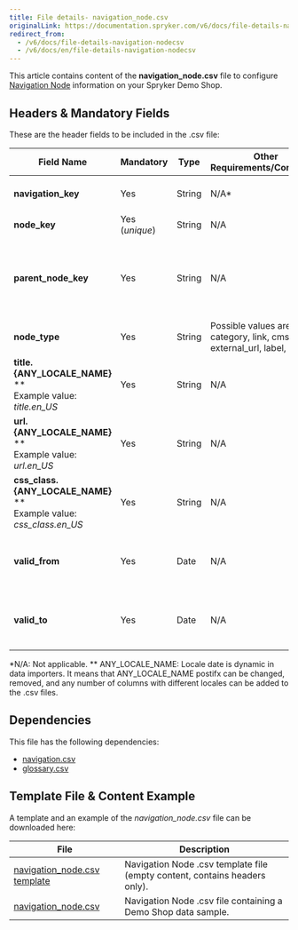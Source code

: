 ```yaml
---
title: File details- navigation_node.csv
originalLink: https://documentation.spryker.com/v6/docs/file-details-navigation-nodecsv
redirect_from:
  - /v6/docs/file-details-navigation-nodecsv
  - /v6/docs/en/file-details-navigation-nodecsv
---
```


This article contains content of the **navigation_node.csv** file to configure [Navigation Node](https://documentation.spryker.com/docs/navigation-reference-information#navigation-node-types) information on your Spryker Demo Shop.

## Headers & Mandatory Fields 
These are the header fields to be included in the .csv file:

| Field Name | Mandatory | Type | Other Requirements/Comments | Description |
| --- | --- | --- | --- | --- |
| **navigation_key** | Yes | String |N/A* | Navigation entity key identifier. |
| **node_key** | Yes (*unique*) | String |N/A | Identifies a node. |
| **parent_node_key** | Yes | String |N/A | Identifies the parent node. Defines the hierarchy of the nodes. |
| **node_type** | Yes | String |Possible values are: category, link, cms_page, external_url, label, ….)  | Type of node. |
| **title.{ANY_LOCALE_NAME}** **<br>Example value: *title.en_US* | Yes | String |N/A | Tittle of the node (US locale for our example). |
| **url.{ANY_LOCALE_NAME}** **<br>Example value: *url.en_US* | Yes | String |N/A | URL of the node (US locale for our example). |
| **css_class.{ANY_LOCALE_NAME}** **<br>Example value: *css_class.en_US* | Yes | String |N/A | Class of the node (US locale for our example). |
| **valid_from** | Yes | Date |N/A |  Date from which the navigation node is valid.|
| **valid_to** | Yes | Date |N/A |  Date to which the navigation node is valid.|
*N/A: Not applicable.
** ANY_LOCALE_NAME: Locale date is dynamic in data importers. It means that ANY_LOCALE_NAME postifx can be changed, removed, and any number of columns with different locales can be added to the .csv files.

## Dependencies

This file has the following dependencies:

* [navigation.csv](https://documentation.spryker.com/docs/file-details-navigationcsv)
* [glossary.csv](https://documentation.spryker.com/docs/file-details-glossarycsv)

## Template File & Content Example
A template and an example of the *navigation_node.csv*  file can be downloaded here:

| File | Description |
| --- | --- |
| [navigation_node.csv template](https://spryker.s3.eu-central-1.amazonaws.com/docs/Developer+Guide/Back-End/Data+Manipulation/Data+Ingestion/Data+Import/Data+Import+Categories/Navigation+Setup/Template+navigation_node.csv) | Navigation Node .csv template file (empty content, contains headers only). |
| [navigation_node.csv](https://spryker.s3.eu-central-1.amazonaws.com/docs/Developer+Guide/Back-End/Data+Manipulation/Data+Ingestion/Data+Import/Data+Import+Categories/Navigation+Setup/navigation_node.csv) | Navigation Node .csv file containing a Demo Shop data sample. |

